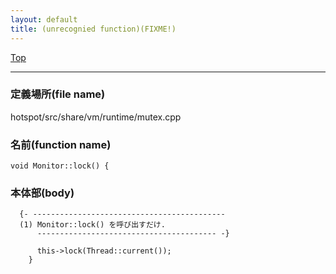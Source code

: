 ```yaml
---
layout: default
title: (unrecognied function)(FIXME!)
---
```

[Top](../index.html)

--- 
### 定義場所(file name)
hotspot/src/share/vm/runtime/mutex.cpp

### 名前(function name)
```
void Monitor::lock() {
```

### 本体部(body)
```
  {- -------------------------------------------
  (1) Monitor::lock() を呼び出すだけ.
      ---------------------------------------- -}

	  this->lock(Thread::current());
	}
	
```


